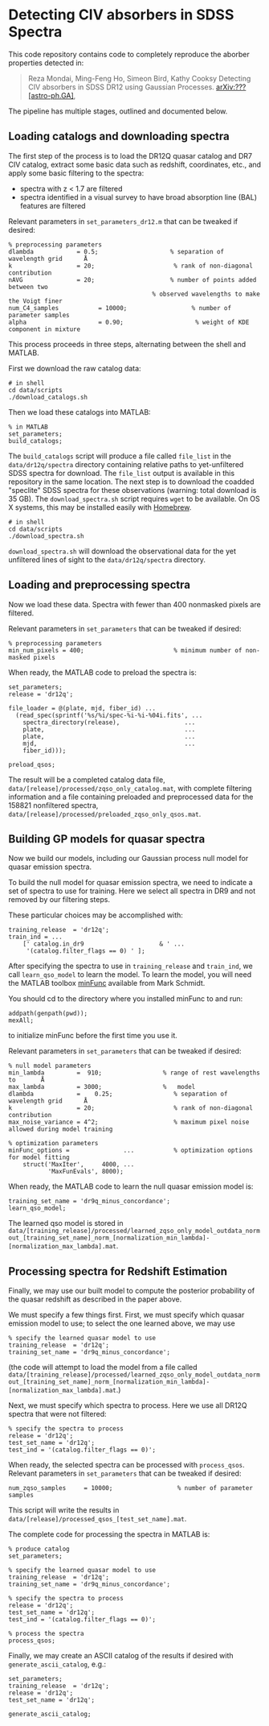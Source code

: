Detecting CIV absorbers in SDSS Spectra 
==============================================

This code repository contains code to completely reproduce the aborber 
properties detected in: 

> Reza Mondai, Ming-Feng Ho, Simeon Bird, Kathy Cooksy 
> Detecting CIV absorbers in SDSS DR12 using Gaussian Processes. [arXiv:???
> [astro-ph.GA]](https://arxiv.org/abs/???.???),

The pipeline has multiple stages, outlined and documented below.

Loading catalogs and downloading spectra
----------------------------------------

The first step of the process is to load the DR12Q quasar catalog and
DR7 CIV catalog, extract some basic data such as redshift,
coordinates, etc., and apply some basic filtering to the spectra:

* spectra with z <  1.7 are filtered
* spectra identified in a visual survey to have broad absorption line
  (BAL) features are filtered
 

Relevant parameters in `set_parameters_dr12.m` that can be tweaked if desired:

    % preprocessing parameters
    dlambda            = 0.5;                    % separation of wavelength grid      Å
    k                  = 20;                      % rank of non-diagonal contribution
    nAVG               = 20;                     % number of points added between two 
                                            % observed wavelengths to make the Voigt finer
    num_C4_samples           = 10000;                  % number of parameter samples
    alpha                    = 0.90;                    % weight of KDE component in mixture
This process proceeds in three steps, alternating between the shell
and MATLAB.

First we download the raw catalog data:

    # in shell
    cd data/scripts
    ./download_catalogs.sh

Then we load these catalogs into MATLAB:

    % in MATLAB
    set_parameters;
    build_catalogs;

The `build_catalogs` script will produce a file called `file_list` in
the `data/dr12q/spectra` directory containing relative paths to
yet-unfiltered SDSS spectra for download. The `file_list` output is
available in this repository in the same location. The next step is to
download the coadded "speclite" SDSS spectra for these observations
(warning: total download is 35 GB). The `download_spectra.sh` script
requires `wget` to be available. On OS X systems, this may be
installed easily with [Homebrew](http://brew.sh/index.html).

    # in shell
    cd data/scripts
    ./download_spectra.sh

`download_spectra.sh` will download the observational data for the yet
unfiltered lines of sight to the `data/dr12q/spectra` directory.

Loading and preprocessing spectra
---------------------------------

Now we load these data. Spectra with fewer than 400 nonmasked pixels are filtered.

Relevant parameters in `set_parameters` that can be tweaked if
desired:

    % preprocessing parameters
    min_num_pixels = 400;                         % minimum number of non-masked pixels

When ready, the MATLAB code to preload the spectra is:

    set_parameters;
    release = 'dr12q';

    file_loader = @(plate, mjd, fiber_id) ...
      (read_spec(sprintf('%s/%i/spec-%i-%i-%04i.fits', ...
        spectra_directory(release),                  ...
        plate,                                       ...
        plate,                                       ...
        mjd,                                         ...
        fiber_id)));

    preload_qsos;

The result will be a completed catalog data file,
`data/[release]/processed/zqso_only_catalog.mat`, with complete filtering
information and a file containing preloaded and preprocessed data for
the 158821 nonfiltered spectra,
`data/[release]/processed/preloaded_zqso_only_qsos.mat`.

Building GP models for quasar spectra
-------------------------------------

Now we build our models, including our Gaussian process null model for
quasar emission spectra.

To build the null model for quasar emission spectra, we need to
indicate a set of spectra to use for training. Here we select all
spectra in DR9 and not removed by our filtering steps.

These particular choices may be accomplished with:

    training_release  = 'dr12q';
    train_ind = ...
        [' catalog.in_dr9                     & ' ...
         '(catalog.filter_flags == 0) ' ];

After specifying the spectra to use in `training_release` and
`train_ind`, we call `learn_qso_model` to learn the model.
To learn the model, you will need the MATLAB toolbox
[minFunc](https://www.cs.ubc.ca/~schmidtm/Software/minFunc.html)
available from Mark Schmidt.

You should cd to the directory where you installed minFunc to and run:

    addpath(genpath(pwd));
    mexAll;

to initialize minFunc before the first time you use it.

Relevant parameters in `set_parameters` that can be tweaked if
desired:

    % null model parameters
    min_lambda         =  910;                 % range of rest wavelengths to       Å
    max_lambda         = 3000;                 %   model
    dlambda            =    0.25;                 % separation of wavelength grid      Å
    k                  = 20;                      % rank of non-diagonal contribution
    max_noise_variance = 4^2;                     % maximum pixel noise allowed during model training

    % optimization parameters
    minFunc_options =               ...           % optimization options for model fitting
        struct('MaxIter',     4000, ...
               'MaxFunEvals', 8000);

When ready, the MATLAB code to learn the null quasar emission model
is:

    training_set_name = 'dr9q_minus_concordance';
    learn_qso_model;

The learned qso model is stored in
`data/[training_release]/processed/learned_zqso_only_model_outdata_normout_[training_set_name]_norm_[normalization_min_lambda]-[normalization_max_lambda].mat`.

Processing spectra for Redshift Estimation
------------------------------------

Finally, we may use our built model to compute the posterior
probability of the quasar redshift as described
in the paper above.

We must specify a few things first. First, we
must specify which quasar emission model to use; to select the one
learned above, we may use

    % specify the learned quasar model to use
    training_release  = 'dr12q';
    training_set_name = 'dr9q_minus_concordance';

(the code will attempt to load the model from a file called
`data/[training_release]/processed/learned_zqso_only_model_outdata_normout_[training_set_name]_norm_[normalization_min_lambda]-[normalization_max_lambda].mat`.)

Next, we must specify which spectra to process. Here we use
all DR12Q spectra that were not filtered:

    % specify the spectra to process
    release = 'dr12q';
    test_set_name = 'dr12q';
    test_ind = '(catalog.filter_flags == 0)';

When ready, the selected spectra can be processed with `process_qsos`.
Relevant parameters in `set_parameters` that can be tweaked if
desired:

    num_zqso_samples     = 10000;                  % number of parameter samples

This script will write the results in
`data/[release]/processed_qsos_[test_set_name].mat`.

The complete code for processing the spectra in MATLAB is:

    % produce catalog 
    set_parameters;

    % specify the learned quasar model to use
    training_release  = 'dr12q';
    training_set_name = 'dr9q_minus_concordance';

    % specify the spectra to process
    release = 'dr12q';
    test_set_name = 'dr12q';
    test_ind = '(catalog.filter_flags == 0)';

    % process the spectra
    process_qsos;

Finally, we may create an ASCII catalog of the results if desired with
`generate_ascii_catalog`, e.g.:

    set_parameters;
    training_release  = 'dr12q';
    release = 'dr12q';
    test_set_name = 'dr12q';

    generate_ascii_catalog;

